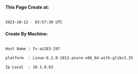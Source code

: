 
   
#### This Page Create at:

```bash

2023-10-12 - 03:57:30 UTC

```

#### Create By Machine:

```bash

Host Name : fv-az283-297

platform  : Linux-6.2.0-1012-azure-x86_64-with-glibc2.35

Ip Local  : 10.1.0.62

```

